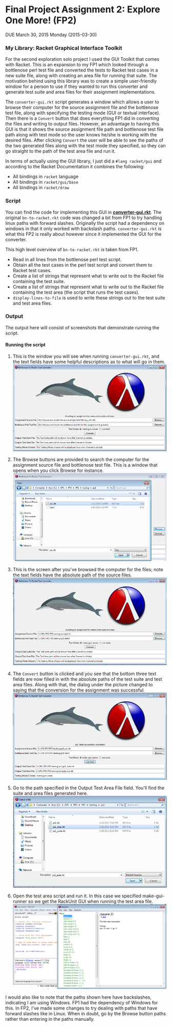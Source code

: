 # Final Project Assignment 2: Explore One More! (FP2) 
DUE March 30, 2015 Monday (2015-03-30)

### My Library: Racket Graphical Interface Toolkit

For the second exploration solo project I used the GUI Toolkit that comes with Racket. This is an expansion to my FP1 which looked through a bottlenose perl test file and converted the tests to Racket test cases in a new suite file, along with creating an area file for running that suite. The motivation behind using this library was to create a simple user-friendly window for a person to use if they wanted to run this converter and generate test suite and area files for their assignment implementations.

The `converter-gui.rkt` script generates a window which allows a user to browse their computer for the source assignment file and the bottlenose test file, along with specifying the testing mode (GUI or textual interface). Then there is a `Convert` button that does everything FP1 did in converting the files and writing to output files. However, an advantage to having this GUI is that it shows the source assignment file path and bottlenose test file path along with test mode so the user knows he/she is working with the desired files. After clicking `Convert` the user will be able to see the paths of the two generated files along with the test mode they specified, so they can go straight to the path of the test area file and run it.

In terms of actually using the GUI library, I just did a `#lang racket/gui` and according to the Racket Documentation it combines the following:
* All bindings in `racket` language
* All bindings in `racket/gui/base`
* All bindings in `racket/draw`

### Script

You can find the code for implementing this GUI in [**converter-gui.rkt**][gui-code-rkt]. The original `bn-to-racket.rkt` code was changed a bit from FP1 to try handling linux paths with forward slashes. Originally the script had a dependency on windows in that it only worked with backslash paths. `converter-gui.rkt` is what this FP2 is really about however since it implemented the GUI for the converter.

This high level overview of `bn-to-racket.rkt` is taken from FP1.
* Read in all lines from the bottlenose perl test script.
* Obtain all the test cases in the perl test script and convert them to Racket test cases.
* Create a list of strings that represent what to write out to the Racket file containing the test suite.
* Create a list of strings that represent what to write out to the Racket file containing the test area (the script that runs the test cases).
* `display-lines-to-file` is used to write these strings out to the test suite and test area files.

### Output

The output here will consist of screenshots that demonstrate running the script.

#### Running the script

1. This is the window you will see when running `converter-gui.rkt`, and the text fields have some helpful descriptions as to what will go in them.
![ss1.png](https://raw.githubusercontent.com/Dossar/FP2/master/demo/ss1.png)

2. The Browse buttons are provided to search the computer for the assignment source file and bottlenose test file. This is a window that opens when you click Browse for instance.
![ss2.png](https://raw.githubusercontent.com/Dossar/FP2/master/demo/ss2.png)

3. This is the screen after you've browsed the computer for the files; note the text fields have the absolute path of the source files.
![ss3.png](https://raw.githubusercontent.com/Dossar/FP2/master/demo/ss3.png)

4. The `Convert` button is clicked and you see that the bottom three text fields are now filled in with the absolute paths of the test suite and test area files. Along with that, the dialog under the picture changed to saying that the conversion for the assignment was successful.
![ss4.png](https://raw.githubusercontent.com/Dossar/FP2/master/demo/ss4.png)

5. Go to the path specified in the Output Test Area File field. You'll find the suite and area files generated here.
![ss5.png](https://raw.githubusercontent.com/Dossar/FP2/master/demo/ss5.png)

6. Open the test area script and run it. In this case we specified make-gui-runner so we get the RackUnit GUI when running the test area file.
![ss6.png](https://raw.githubusercontent.com/Dossar/FP2/master/demo/ss6.png)

I would also like to note that the paths shown here have backslashes, indicating I am using Windows. FP1 had the dependency of Windows for this. In FP2, I've made some changes to try dealing with paths that have forward slashes like in Linux. When in doubt, go by the Browse button paths rather than entering in the paths manually.

<!-- Links -->
[gui-code-rkt]: https://github.com/Dossar/FP2/blob/master/converter-gui.rkt
